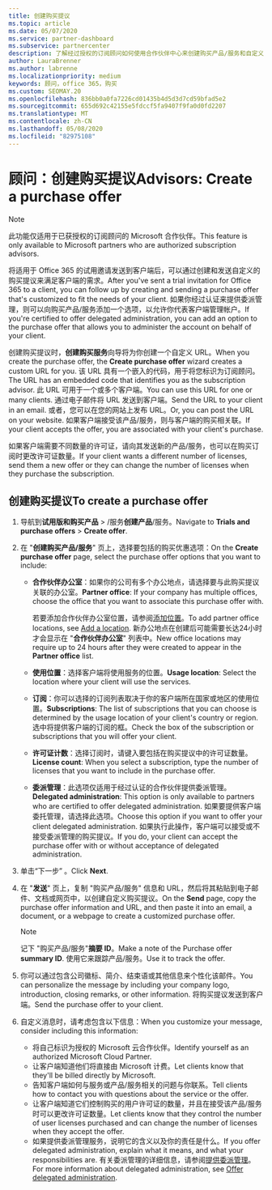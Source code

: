```yaml
---
title: 创建购买提议
ms.topic: article
ms.date: 05/07/2020
ms.service: partner-dashboard
ms.subservice: partnercenter
description: 了解经过授权的订阅顾问如何使用合作伙伴中心来创建购买产品/服务和自定义 URL，使其包含在 Office 365 试用邀请中。
author: LauraBrenner
ms.author: labrenne
ms.localizationpriority: medium
keywords: 顾问，office 365，购买
ms.custom: SEOMAY.20
ms.openlocfilehash: 836bb0a0fa7226cd01435b4d5d3d7cd59bfad5e2
ms.sourcegitcommit: 655d692c42155e5fdccf5fa9407f9fa0d0fd2207
ms.translationtype: MT
ms.contentlocale: zh-CN
ms.lasthandoff: 05/08/2020
ms.locfileid: "82975108"
---
```

# <a name="advisors-create-a-purchase-offer"></a><span data-ttu-id="2ff5b-104">顾问：创建购买提议</span><span class="sxs-lookup"><span data-stu-id="2ff5b-104">Advisors: Create a purchase offer</span></span>

> [!NOTE]
> <span data-ttu-id="2ff5b-105">此功能仅适用于已获授权的订阅顾问的 Microsoft 合作伙伴。</span><span class="sxs-lookup"><span data-stu-id="2ff5b-105">This feature is only available to Microsoft partners who are authorized subscription advisors.</span></span>

<span data-ttu-id="2ff5b-106">将适用于 Office 365 的试用邀请发送到客户端后，可以通过创建和发送自定义的购买提议来满足客户端的需求。</span><span class="sxs-lookup"><span data-stu-id="2ff5b-106">After you've sent a trial invitation for Office 365 to a client, you can follow up by creating and sending a purchase offer that's customized to fit the needs of your client.</span></span> <span data-ttu-id="2ff5b-107">如果你经过认证来提供委派管理，则可以向购买产品/服务添加一个选项，以允许你代表客户端管理帐户。</span><span class="sxs-lookup"><span data-stu-id="2ff5b-107">If you're certified to offer delegated administration, you can add an option to the purchase offer that allows you to administer the account on behalf of your client.</span></span>

<span data-ttu-id="2ff5b-108">创建购买提议时，**创建购买服务**向导将为你创建一个自定义 URL。</span><span class="sxs-lookup"><span data-stu-id="2ff5b-108">When you create the purchase offer, the **Create purchase offer** wizard creates a custom URL for you.</span></span> <span data-ttu-id="2ff5b-109">该 URL 具有一个嵌入的代码，用于将您标识为订阅顾问。</span><span class="sxs-lookup"><span data-stu-id="2ff5b-109">The URL has an embedded code that identifies you as the subscription advisor.</span></span> <span data-ttu-id="2ff5b-110">此 URL 可用于一个或多个客户端。</span><span class="sxs-lookup"><span data-stu-id="2ff5b-110">You can use this URL for one or many clients.</span></span> <span data-ttu-id="2ff5b-111">通过电子邮件将 URL 发送到客户端。</span><span class="sxs-lookup"><span data-stu-id="2ff5b-111">Send the URL to your client in an email.</span></span> <span data-ttu-id="2ff5b-112">或者，您可以在您的网站上发布 URL。</span><span class="sxs-lookup"><span data-stu-id="2ff5b-112">Or, you can post the URL on your website.</span></span> <span data-ttu-id="2ff5b-113">如果客户端接受该产品/服务，则与客户端的购买相关联。</span><span class="sxs-lookup"><span data-stu-id="2ff5b-113">If your client accepts the offer, you are associated with your client's purchase.</span></span>

<span data-ttu-id="2ff5b-114">如果客户端需要不同数量的许可证，请向其发送新的产品/服务，也可以在购买订阅时更改许可证数量。</span><span class="sxs-lookup"><span data-stu-id="2ff5b-114">If your client wants a different number of licenses, send them a new offer or they can change the number of licenses when they purchase the subscription.</span></span> 

## <a name="to-create-a-purchase-offer"></a><span data-ttu-id="2ff5b-115">创建购买提议</span><span class="sxs-lookup"><span data-stu-id="2ff5b-115">To create a purchase offer</span></span>

1. <span data-ttu-id="2ff5b-116">导航到**试用版和购买产品** > /服务**创建产品**/服务。</span><span class="sxs-lookup"><span data-stu-id="2ff5b-116">Navigate to **Trials and purchase offers** > **Create offer**.</span></span>

2. <span data-ttu-id="2ff5b-117">在 "**创建购买产品/服务**" 页上，选择要包括的购买优惠选项：</span><span class="sxs-lookup"><span data-stu-id="2ff5b-117">On the **Create purchase offer** page, select the purchase offer options that you want to include:</span></span>

    - <span data-ttu-id="2ff5b-118">**合作伙伴办公室**：如果你的公司有多个办公地点，请选择要与此购买提议关联的办公室。</span><span class="sxs-lookup"><span data-stu-id="2ff5b-118">**Partner office**: If your company has multiple offices, choose the office that you want to associate this purchase offer with.</span></span>

        <span data-ttu-id="2ff5b-119">若要添加合作伙伴办公室位置，请参阅[添加位置](manage-locations.md)。</span><span class="sxs-lookup"><span data-stu-id="2ff5b-119">To add partner office locations, see [Add a location](manage-locations.md).</span></span> <span data-ttu-id="2ff5b-120">新办公地点在创建后可能需要长达24小时才会显示在 "**合作伙伴办公室**" 列表中。</span><span class="sxs-lookup"><span data-stu-id="2ff5b-120">New office locations may require up to 24 hours after they were created to appear in the **Partner office** list.</span></span>

    - <span data-ttu-id="2ff5b-121">**使用位置**：选择客户端将使用服务的位置。</span><span class="sxs-lookup"><span data-stu-id="2ff5b-121">**Usage location**: Select the location where your client will use the services.</span></span>
    - <span data-ttu-id="2ff5b-122">**订阅**：你可以选择的订阅列表取决于你的客户端所在国家或地区的使用位置。</span><span class="sxs-lookup"><span data-stu-id="2ff5b-122">**Subscriptions**: The list of subscriptions that you can choose is determined by the usage location of your client's country or region.</span></span> <span data-ttu-id="2ff5b-123">选中将提供客户端的订阅的框。</span><span class="sxs-lookup"><span data-stu-id="2ff5b-123">Check the box of the subscription or subscriptions that you will offer your client.</span></span>
    - <span data-ttu-id="2ff5b-124">**许可证计数**：选择订阅时，请键入要包括在购买提议中的许可证数量。</span><span class="sxs-lookup"><span data-stu-id="2ff5b-124">**License count**: When you select a subscription, type the number of licenses that you want to include in the purchase offer.</span></span>
    - <span data-ttu-id="2ff5b-125">**委派管理**：此选项仅适用于经过认证的合作伙伴提供委派管理。</span><span class="sxs-lookup"><span data-stu-id="2ff5b-125">**Delegated administration**: This option is only available to partners who are certified to offer delegated administration.</span></span> <span data-ttu-id="2ff5b-126">如果要提供客户端委托管理，请选择此选项。</span><span class="sxs-lookup"><span data-stu-id="2ff5b-126">Choose this option if you want to offer your client delegated administration.</span></span> <span data-ttu-id="2ff5b-127">如果执行此操作，客户端可以接受或不接受委派管理的购买提议。</span><span class="sxs-lookup"><span data-stu-id="2ff5b-127">If you do, your client can accept the purchase offer with or without acceptance of delegated administration.</span></span>

3. <span data-ttu-id="2ff5b-128">单击“下一步”  。</span><span class="sxs-lookup"><span data-stu-id="2ff5b-128">Click **Next**.</span></span>

4. <span data-ttu-id="2ff5b-129">在 "**发送**" 页上，复制 "购买产品/服务" 信息和 URL，然后将其粘贴到电子邮件、文档或网页中，以创建自定义购买提议。</span><span class="sxs-lookup"><span data-stu-id="2ff5b-129">On the **Send** page, copy the purchase offer information and URL, and then paste it into an email, a document, or a webpage to create a customized purchase offer.</span></span>

    > [!NOTE]
    > <span data-ttu-id="2ff5b-130">记下 "购买产品/服务"**摘要 ID**。</span><span class="sxs-lookup"><span data-stu-id="2ff5b-130">Make a note of the Purchase offer **summary ID**.</span></span> <span data-ttu-id="2ff5b-131">使用它来跟踪产品/服务。</span><span class="sxs-lookup"><span data-stu-id="2ff5b-131">Use it to track the offer.</span></span>

5. <span data-ttu-id="2ff5b-132">你可以通过包含公司徽标、简介、结束语或其他信息来个性化该邮件。</span><span class="sxs-lookup"><span data-stu-id="2ff5b-132">You can personalize the message by including your company logo, introduction, closing remarks, or other information.</span></span> <span data-ttu-id="2ff5b-133">将购买提议发送到客户端。</span><span class="sxs-lookup"><span data-stu-id="2ff5b-133">Send the purchase offer to your client.</span></span>

6. <span data-ttu-id="2ff5b-134">自定义消息时，请考虑包含以下信息：</span><span class="sxs-lookup"><span data-stu-id="2ff5b-134">When you customize your message, consider including this information:</span></span>

    - <span data-ttu-id="2ff5b-135">将自己标识为授权的 Microsoft 云合作伙伴。</span><span class="sxs-lookup"><span data-stu-id="2ff5b-135">Identify yourself as an authorized Microsoft Cloud Partner.</span></span>
    - <span data-ttu-id="2ff5b-136">让客户端知道他们将直接由 Microsoft 计费。</span><span class="sxs-lookup"><span data-stu-id="2ff5b-136">Let clients know that they'll be billed directly by Microsoft.</span></span>
    - <span data-ttu-id="2ff5b-137">告知客户端如何与服务或产品/服务相关的问题与你联系。</span><span class="sxs-lookup"><span data-stu-id="2ff5b-137">Tell clients how to contact you with questions about the service or the offer.</span></span>
    - <span data-ttu-id="2ff5b-138">让客户端知道它们控制购买的用户许可证的数量，并且在接受该产品/服务时可以更改许可证数量。</span><span class="sxs-lookup"><span data-stu-id="2ff5b-138">Let clients know that they control the number of user licenses purchased and can change the number of licenses when they accept the offer.</span></span>
    - <span data-ttu-id="2ff5b-139">如果提供委派管理服务，说明它的含义以及你的责任是什么。</span><span class="sxs-lookup"><span data-stu-id="2ff5b-139">If you offer delegated administration, explain what it means, and what your responsibilities are.</span></span> <span data-ttu-id="2ff5b-140">有关委派管理的详细信息，请参阅[提供委派管理](customers_revoke_admin_privileges.md)。</span><span class="sxs-lookup"><span data-stu-id="2ff5b-140">For more information about delegated administration, see [Offer delegated administration](customers_revoke_admin_privileges.md).</span></span>